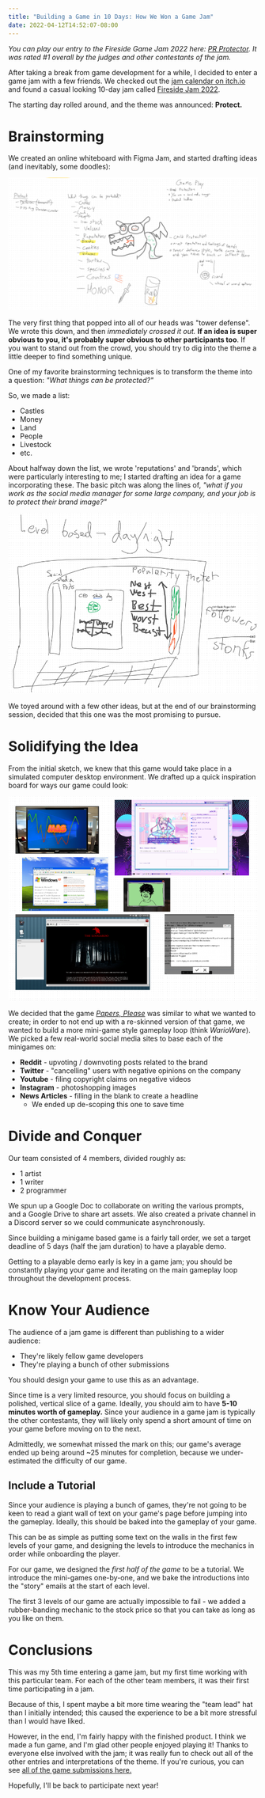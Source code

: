 ```yaml
---
title: "Building a Game in 10 Days: How We Won a Game Jam"
date: 2022-04-12T14:52:07-08:00
---
```


*You can play our entry to the Fireside Game Jam 2022 here: [PR Protector](https://badcop.itch.io/pr-protector). It was rated #1 overall by the judges and other contestants of the jam.*

After taking a break from game development for a while, I decided to enter a game jam with a few friends.
We checked out the [jam calendar on itch.io](https://itch.io/jams) and found a casual looking 10-day jam called [Fireside Jam 2022](https://itch.io/jam/fireside-jam-2022).

The starting day rolled around, and the theme was announced: **Protect.**

# Brainstorming

We created an online whiteboard with Figma Jam, and started drafting ideas (and inevitably, some doodles):

![Whiteboard](./figma_jam.png)

The very first thing that popped into all of our heads was "tower defense". We wrote this down,
and then *immediately crossed it out.* **If an idea is super obvious to you, it's probably super obvious to
other participants too**. If you want to stand out from the crowd, you should try to dig into
the theme a little deeper to find something unique.

One of my favorite brainstorming techniques is to transform the theme into a question: _"What things can be protected?"_

So, we made a list:
 * Castles
 * Money
 * Land
 * People
 * Livestock
 * etc.

About halfway down the list, we wrote 'reputations' and 'brands', which were particularly interesting to me;
I started drafting an idea for a game incorporating these. The basic pitch was along the lines of,
*"what if you work as the social media manager for some large company, and your job is to protect their brand image?"*

![Potential Game Sketch](./figma_jam2.png)

We toyed around with a few other ideas, but at the end of our brainstorming session,
decided that this one was the most promising to pursue.

# Solidifying the Idea

From the initial sketch, we knew that this game would take place in a simulated computer desktop environment.
We drafted up a quick inspiration board for ways our game could look:

![Inspiration](./inspiration.png)

We decided that the game _[Papers, Please](https://papersplea.se/)_ was similar to what we wanted to create;
in order to not end up with a re-skinned version of that game, we wanted to build a more mini-game style gameplay
loop (think _WarioWare_). We picked a few real-world social media sites to base each of the minigames on:
* **Reddit** - upvoting / downvoting posts related to the brand
* **Twitter** - "cancelling" users with negative opinions on the company
* **Youtube** - filing copyright claims on negative videos
* **Instagram** - photoshopping images
* **News Articles** - filling in the blank to create a headline
    * We ended up de-scoping this one to save time

# Divide and Conquer

Our team consisted of 4 members, divided roughly as:
* 1 artist
* 1 writer
* 2 programmer

We spun up a Google Doc to collaborate on writing the various prompts, and a Google Drive to share art assets.
We also created a private channel in a Discord server so we could communicate asynchronously.

Since building a minigame based game is a fairly tall order,
we set a target deadline of 5 days (half the jam duration) to have a playable demo.

Getting to a playable demo early is key in a game jam; you should be constantly playing your game and iterating on
the main gameplay loop throughout the development process.

# Know Your Audience

The audience of a jam game is different than publishing to a wider audience:
* They're likely fellow game developers
* They're playing a bunch of other submissions

You should design your game to use this as an advantage.

Since time is a very limited resource, you should focus on building a polished, vertical slice of a game.
Ideally, you should aim to have **5-10 minutes worth of gameplay.** Since your audience in a game jam is typically
the other contestants, they will likely only spend a short amount of time on your game before moving on to the next.

Admittedly, we somewhat missed the mark on this; our game's average ended up being around ~25 minutes for completion,
because we under-estimated the difficulty of our game.

## Include a Tutorial

Since your audience is playing a bunch of games, they're not going to be keen to read a giant wall of text on
your game's page before jumping into the gameplay. Ideally, this should be baked into the gameplay of your game.

This can be as simple as putting some text on the walls in the first few levels of your game,
and designing the levels to introduce the mechanics in order while onboarding the player.

For our game, we designed the _first half of the game_ to be a tutorial. We introduce the mini-games one-by-one,
and we bake the introductions into the "story" emails at the start of each level.

The first 3 levels of our game are actually impossible to fail - we added a rubber-banding mechanic to the stock price
so that you can take as long as you like on them.

# Conclusions

This was my 5th time entering a game jam, but my first time working with this particular team.
For each of the other team members, it was their first time participating in a jam.

Because of this, I spent maybe a bit more time wearing the "team lead" hat than I initially intended;
this caused the experience to be a bit more stressful than I would have liked.

However, in the end, I'm fairly happy with the finished product. I think we made a fun game, and I'm
glad other people enjoyed playing it! Thanks to everyone else involved with the jam; it was really fun to check
out all of the other entries and interpretations of the theme. If you're curious, you can see [all of the game
submissions here.](https://itch.io/jam/fireside-jam-2022/results)

Hopefully, I'll be back to participate next year!
